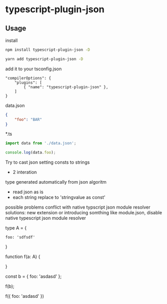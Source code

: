 # typescript-plugin-json

## Usage
install

```bash
npm install typescript-plugin-json -D
```

```bash
yarn add typescript-plugin-json -D
```

add it to your tsconfig.json
```
"compilerOptions": {
    "plugins": [
        { "name": "typescript-plugin-json" },
    ]
}
```

data.json

```json
{
    "foo": "BAR"
}
```

*.ts
```typescript
import data from './data.json';

console.log(data.foo);

```

Try to cast json setting consts to strings



- 2 interation

type generated automatically from json
algoritm
- read json as is
- each string replace to 'stringvalue as const'

possible problems
conflict with native typscript json module resolver
solutions: new extension or introducing somthing like module.json, disable native typescript json module resolver

type A = {

    foo: 'sdfsdf'
}

function f(a: A) {

}

const b = {
    foo: 'asdasd'
};

f(b);

f({
    foo: 'asdasd'
})